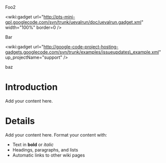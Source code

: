 Foo2

&lt;wiki:gadget url="http://pts-mini-gpl.googlecode.com/svn/trunk/uevalrun/doc/uevalrun.gadget.xml" width="100%" border=0 /&gt;

Bar

<wiki:gadget url="http://google-code-project-hosting-gadgets.googlecode.com/svn/trunk/examples/issueupdates\_example.xml" up\_projectName="support" />

baz

# Introduction #

Add your content here.


# Details #

Add your content here.  Format your content with:
  * Text in **bold** or _italic_
  * Headings, paragraphs, and lists
  * Automatic links to other wiki pages